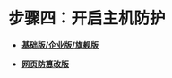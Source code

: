 # 步骤四：开启主机防护<a name="hss_01_0260"></a>

-   **[基础版/企业版/旗舰版](基础版-企业版-旗舰版.md)**  

-   **[网页防篡改版](网页防篡改版.md)**  


